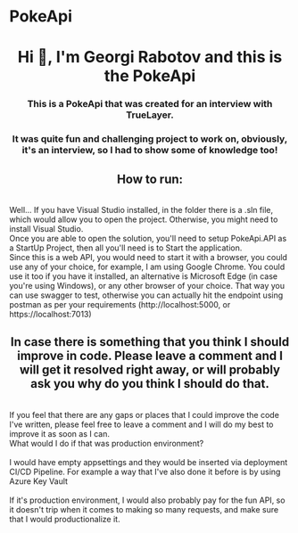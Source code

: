 # PokeApi
<h1 align="center">Hi 👋, I'm Georgi Rabotov and this is the PokeApi</h1>
<h3 align="center">This is a PokeApi that was created for an interview with TrueLayer. </h3>
<h3 align="center">It was quite fun and challenging project to work on, obviously, it's an interview, so I had to show some of knowledge too! </h3>

<h2 align="center">How to run:</h2>
<br> Well... If you have Visual Studio installed, in the folder there is a .sln file, which would allow you to open the project. Otherwise, you might need to install Visual Studio.
<br> Once you are able to open the solution, you'll need to setup PokeApi.API as a StartUp Project, then all you'll need is to Start the application.
<br> Since this is a web API, you would need to start it with a browser, you could use any of your choice, for example, I am using Google Chrome. You could use it too if you have it installed, an alternative is Microsoft Edge (in case you're using Windows), or any other browser of your choice. That way  you can use swagger to test, otherwise you can actually hit the endpoint using postman as per your requirements (http://localhost:5000, or https://localhost:7013)

<h2 align="center">In case there is something that you think I should improve in code. Please leave a comment and I will get it resolved right away, or will probably ask you why do you think I should do that.</h2>
<br> If you feel that there are any gaps or places that I could improve the code I've written, please feel free to leave a comment and I will do my best to improve it as soon as I can.
<br> What would I do if that was production environment? </br>
<br> I would have empty appsettings and they would be inserted via deployment CI/CD Pipeline. For example a way that I've also done it before is by using Azure Key Vault </br>
<br> If it's production environment, I would also probably pay for the fun API, so it doesn't trip when it comes to making so many requests, and make sure that I would productionalize it. </br>
